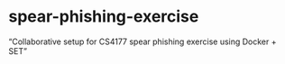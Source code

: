 # spear-phishing-exercise
“Collaborative setup for CS4177 spear phishing exercise using Docker + SET”
